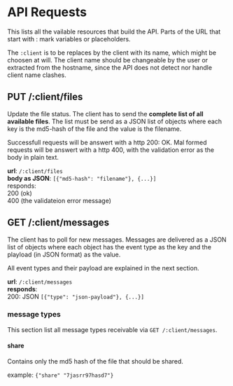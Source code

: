 # API Requests

This lists all the vailable resources that build the API.
Parts of the URL that start with : mark variables or placeholders.

The `:client` is to be replaces by the client with its name, which might be
choosen at will.
The client name should be changeable by the user or extracted from the hostname,
since the API does not detect nor handle client name clashes.


## PUT /:client/files  

Update the file status.
The client has to send the **complete list of all available files**.
The list must be send as a JSON list of objects where each key is the md5-hash
of the file and the value is the filename.

Successfull requests will be answert with a http 200: OK.
Mal formed requests will be answert with a http 400, with the validation error
as the body in plain text.

**url**: `/:client/files`  
**body as JSON**: `[{"md5-hash": "filename"}, {...}]`  
responds:   
  200 (ok)  
  400 (the validateion error message)  


## GET /:client/messages

The client has to poll for new messages.
Messages are delivered as a JSON list of objects where each object has the event
type as the key and the playload (in JSON format) as the value.

All event types and their payload are explained in the next section.

**url**: `/:client/messages`  
**responds**:  
  200: JSON `[{"type": "json-payload"}, {...}]`  

### message types

This section list all message types receivable via
`GET /:client/messages`.

#### share
Contains only the md5 hash of the file that should be shared.

example:
`{"share" "7jasrr97hasd7"}`
